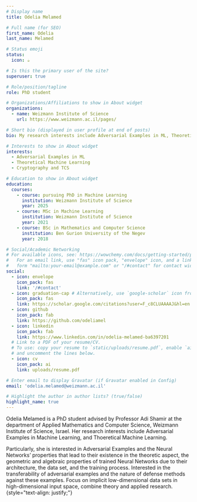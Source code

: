 ```yaml
---
# Display name
title: Odelia Melamed

# Full name (for SEO)
first_name: Odelia
last_name: Melamed

# Status emoji
status:
  icon: ☕️

# Is this the primary user of the site?
superuser: true

# Role/position/tagline
role: PhD student

# Organizations/Affiliations to show in About widget
organizations:
  - name: Weizmann Institute of Science
    url: https://www.weizmann.ac.il/pages/

# Short bio (displayed in user profile at end of posts)
bio: My research interests include Adversarial Examples in ML, Theoretical Machine Learning, Cryptography and TCS.

# Interests to show in About widget
interests:
  - Adversarial Examples in ML
  - Theoretical Machine Learning
  - Cryptography and TCS

# Education to show in About widget
education:
  courses:
    - course: pursuing PhD in Machine Learning
      institution: Weizmann Institute of Science
      year: 2025
    - course: MSc in Machine Learning
      institution: Weizmann Institute of Science
      year: 2021
    - course: BSc in Mathematics and Computer Science
      institution: Ben Gurion University of the Negev
      year: 2018

# Social/Academic Networking
# For available icons, see: https://wowchemy.com/docs/getting-started/page-builder/#icons
#   For an email link, use "fas" icon pack, "envelope" icon, and a link in the
#   form "mailto:your-email@example.com" or "/#contact" for contact widget.
social:
  - icon: envelope
    icon_pack: fas
    link: '/#contact'
  - icon: graduation-cap # Alternatively, use `google-scholar` icon from `ai` icon pack
    icon_pack: fas
    link: https://scholar.google.com/citations?user=F_c8CLUAAAAJ&hl=en
  - icon: github
    icon_pack: fab
    link: https://github.com/odeliamel
  - icon: linkedin
    icon_pack: fab
    link: https://www.linkedin.com/in/odelia-melamed-ba6397201
  # Link to a PDF of your resume/CV.
  # To use: copy your resume to `static/uploads/resume.pdf`, enable `ai` icons in `params.yaml`,
  # and uncomment the lines below.
  - icon: cv
    icon_pack: ai
    link: uploads/resume.pdf

# Enter email to display Gravatar (if Gravatar enabled in Config)
email: 'odelia.melamed@weizmann.ac.il'

# Highlight the author in author lists? (true/false)
highlight_name: true
---
```


Odelia Melamed is a PhD student advised by Professor Adi Shamir at the department of Applied Mathematics and Computer Science, Weizmann Institute of Science, Israel. Her research interests include Adversarial Examples in Machine Learning, and Thoeretical Machine Learning. 

Particularly, she is interested in Adversarial Examples and the Neural Networks’ properties that lead to their existence in the theoretic aspect, the geometric and algebraic properties of trained Neural Networks due to their architecture, the data set, and the training process. Interested in the transferability of adversarial examples and the nature of defense methods against these examples. Focus on implicit low-dimensional data sets in high-dimensional input space, combine theory and applied research.
{style="text-align: justify;"}
